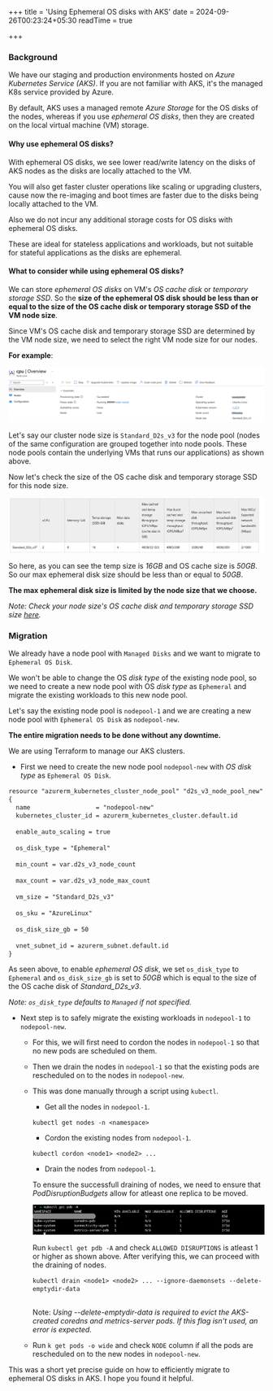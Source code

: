 +++
title = 'Using Ephemeral OS disks with AKS'
date = 2024-09-26T00:23:24+05:30
readTime = true

+++

### Background

We have our staging and production environments hosted on *Azure Kubernetes Service (AKS)*. If you are not familiar with AKS, it's the managed K8s service provided by Azure.

By default, AKS uses a managed remote *Azure Storage* for the OS disks of the nodes, whereas if you use *ephemeral OS disks*, then they are created on the local virtual machine (VM) storage.

#### Why use ephemeral OS disks?

With ephemeral OS disks, we see lower read/write latency on the disks of AKS nodes as the disks are locally attached to the VM.

You will also get faster cluster operations like scaling or upgrading clusters, cause now the re-imaging and boot times are faster due to the disks being locally attached to the VM.

Also we do not incur any additional storage costs for OS disks with ephemeral OS disks.

These are ideal for stateless applications and workloads, but not suitable for stateful applications as the disks are ephemeral.

#### What to consider while using ephemeral OS disks?

We can store *ephemeral OS disks* on VM's *OS cache disk* or *temporary storage SSD*. So the **size of the ephemeral OS disk should be less than or equal to the size of the OS cache disk or temporary storage SSD of the VM node size**.

Since VM's OS cache disk and temporary storage SSD are determined by the VM node size, we need to select the right VM node size for our nodes.

**For example**:

![](/images/aks-ephemeral/nodepool.png)


Let's say our cluster node size is `Standard_D2s_v3` for the node pool (nodes of the same configuration are grouped together into node pools. These node pools contain the underlying VMs that runs our applications) as shown above.


Now let's check the size of the OS cache disk and temporary storage SSD for this node size.

![](/images/aks-ephemeral/d2sv3.png)


So here, as you can see the temp size is *16GB* and OS cache size is *50GB*. So our max ephemeral disk size should be less than or equal to *50GB*.

**The max ephemeral disk size is limited by the node size that we choose.**

*Note: Check your node size's OS cache disk and temporary storage SSD size [here](https://techcommunity.microsoft.com/t5/fasttrack-for-azure/everything-you-want-to-know-about-ephemeral-os-disks-and-azure/ba-p/3565605#M205).*

### Migration

We already have a node pool with `Managed Disks` and we want to migrate to `Ephemeral OS Disk`. 

We won't be able to change the OS *disk type* of the existing node pool, so we need to create a new node pool with OS *disk type* as `Ephemeral` and migrate the existing workloads to this new node pool.

Let's say the existing node pool is `nodepool-1` and we are creating a new node pool with `Ephemeral OS Disk` as `nodepool-new`.

**The entire migration needs to be done without any downtime.**

We are using Terraform to manage our AKS clusters.

- First we need to create the new node pool `nodepool-new` with *OS disk type* as `Ephemeral OS Disk`.

```
resource "azurerm_kubernetes_cluster_node_pool" "d2s_v3_node_pool_new" {
  name                  = "nodepool-new"
  kubernetes_cluster_id = azurerm_kubernetes_cluster.default.id

  enable_auto_scaling = true

  os_disk_type = "Ephemeral"

  min_count = var.d2s_v3_node_count

  max_count = var.d2s_v3_node_max_count

  vm_size = "Standard_D2s_v3"

  os_sku = "AzureLinux"

  os_disk_size_gb = 50

  vnet_subnet_id = azurerm_subnet.default.id
}
```
As seen above, to enable *ephemeral OS disk*, we set `os_disk_type` to `Ephemeral` and `os_disk_size_gb` is set to *50GB* which is equal to the size of the OS cache disk of *Standard_D2s_v3*.

*Note: `os_disk_type` defaults to `Managed` if not specified.*
- Next step is to safely migrate the existing workloads in `nodepool-1` to `nodepool-new`.
    - For this, we will first need to cordon the nodes in `nodepool-1` so that no new pods are scheduled on them.
    - Then we drain the nodes in `nodepool-1` so that the existing pods are rescheduled on to the nodes in `nodepool-new`.
    - This was done manually through a script using `kubectl`.
        - Get all the nodes in `nodepool-1`.
        ```
        kubectl get nodes -n <namespace>
        ```
        - Cordon the existing nodes from `nodepool-1`.
        ```
        kubectl cordon <node1> <node2> ...
        ```
        - Drain the nodes from `nodepool-1`.
        
        To ensure the successfull draining of nodes, we need to ensure that *PodDisruptionBudgets* allow for atleast one replica to be moved.

        ![](/images/aks-ephemeral/pdb.png)

        Run `kubectl get pdb -A` and check `ALLOWED DISRUPTIONS` is atleast 1 or higher as shown above. After verifying this, we can proceed with the draining of nodes.

        ```
        kubectl drain <node1> <node2> ... --ignore-daemonsets --delete-emptydir-data

        
        ```
        Note: *Using --delete-emptydir-data is required to evict the AKS-created coredns and metrics-server pods. If this flag isn't used, an error is expected.*

    - Run `k get pods -o wide` and check `NODE` column if all the pods are rescheduled on to the new nodes in `nodepool-new`.

This was a short yet precise guide on how to efficiently migrate to ephemeral OS disks in AKS. I hope you found it helpful.



        




